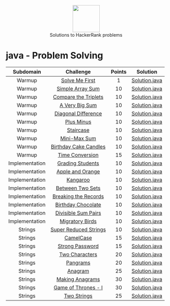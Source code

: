 <p align="center">
    <a href="https://www.hackerrank.com/peti8cm">
        <img height=85 src="https://d3keuzeb2crhkn.cloudfront.net/hackerrank/assets/styleguide/logo_wordmark-f5c5eb61ab0a154c3ed9eda24d0b9e31.svg">
    </a>
    <br>Solutions to HackerRank problems
</p>


# java - Problem Solving

|          Subdomain          |                                                         Challenge                                                        | Points |                                                                                         Solution                                                                                        |
|:---------------------------:|:------------------------------------------------------------------------------------------------------------------------:|:------:|:---------------------------------------------------------------------------------------------------------------------------------------------------------------------------------------:|
|                               Warmup         | [Solve Me First](https://www.hackerrank.com/challenges/solve-me-first/problem)                                           |    1   | [Solution.java](https://github.com/peti8/HackerRank_solutions-Java_-_Problem_Solving/blob/master/Java_-_Problem_Solving/Warmup/Solve_Me_First/Solution.java)                          |
|                        Warmup         | [Simple Array Sum](https://www.hackerrank.com/challenges/simple-array-sum/problem)                                       |   10   | [Solution.java](https://github.com/peti8/HackerRank_solutions-Java_-_Problem_Solving/blob/master/Java_-_Problem_Solving/Warmup/Simple_Array_Sum/Solution.java)                                       |
|          Warmup         | [Compare the Triplets](https://www.hackerrank.com/challenges/compare-the-triplets/problem)                               |   10   | [Solution.java](https://github.com/peti8/HackerRank_solutions-Java_-_Problem_Solving/blob/master/Java_-_Problem_Solving/Warmup/Compare_the_Triplets/Solution.java)                                      |
|       Warmup         | [A Very Big Sum](https://www.hackerrank.com/challenges/a-very-big-sum/problem)                                           |   10   | [Solution.java](https://github.com/peti8/HackerRank_solutions-Java_-_Problem_Solving/blob/master/Java_-_Problem_Solving/Warmup/A_Very_Big_Sum/Solution.java)                             |
|           Warmup         | [Diagonal Difference](https://www.hackerrank.com/challenges/diagonal-difference/problem)                                 |   10   | [Solution.java](https://github.com/peti8/HackerRank_solutions-Java_-_Problem_Solving/blob/master/Java_-_Problem_Solving/Warmup/Diagonal_Difference/Solution.java)                            |
|             Warmup         | [Plus Minus](https://www.hackerrank.com/challenges/plus-minus/problem)                                                   |   10   | [Solution.java](https://github.com/peti8/HackerRank_solutions-Java_-_Problem_Solving/blob/master/Java_-_Problem_Solving/Warmup/Plus_Minus/Solution.java)                               |
|              Warmup         | [Staircase](https://www.hackerrank.com/challenges/staircase/problem)                                                     |   10   | [Solution.java](https://github.com/peti8/HackerRank_solutions-Java_-_Problem_Solving/blob/master/Java_-_Problem_Solving/Warmup/Staircase/Solution.java)                       |
|                          Warmup         | [Mini-Max Sum](https://www.hackerrank.com/challenges/mini-max-sum/problem)                                               |   10   | [Solution.java](https://github.com/peti8/HackerRank_solutions-Java_-_Problem_Solving/blob/master/Java_-_Problem_Solving/Warmup/Mini-Max_Sum/Solution.java)                    |
|                        Warmup         | [Birthday Cake Candles](https://www.hackerrank.com/challenges/birthday-cake-candles/problem)                             |   10   | [Solution.java](https://github.com/peti8/HackerRank_solutions-Java_-_Problem_Solving/blob/master/Java_-_Problem_Solving/Warmup/Birthday_Cake_Candles/Solution.java)                       |
|                 Warmup         | [Time Conversion](https://www.hackerrank.com/challenges/time-conversion/problem)                                         |   15   | [Solution.java](https://github.com/peti8/HackerRank_solutions-Java_-_Problem_Solving/blob/master/Java_-_Problem_Solving/Warmup/Time_Conversion/Solution.java)                    |
|           Implementation      | [Grading Students](https://www.hackerrank.com/challenges/grading/problem)                                                |   10   | [Solution.java](https://github.com/peti8/HackerRank_solutions-Java_-_Problem_Solving/blob/master/Java_-_Problem_Solving/Implementation/Grading_Students/Solution.java)        |
|                  Implementation      | [Apple and Orange](https://www.hackerrank.com/challenges/apple-and-orange/problem)                                       |   10   | [Solution.java](https://github.com/peti8/HackerRank_solutions-Java_-_Problem_Solving/blob/master/Java_-_Problem_Solving/Implementation/Apple_and_Orange/Solution.java)      |
|                   Implementation      | [Kangaroo](https://www.hackerrank.com/challenges/kangaroo/problem)                                                       |   10   | [Solution.java](https://github.com/peti8/HackerRank_solutions-Java_-_Problem_Solving/blob/master/Java_-_Problem_Solving/Implementation/Kangaroo/Solution.java)                               |
| Implementation      | [Between Two Sets](https://www.hackerrank.com/challenges/between-two-sets/problem)                                       |   10   | [Solution.java](https://github.com/peti8/HackerRank_solutions-Java_-_Problem_Solving/blob/master/Java_-_Problem_Solving/Implementation/Between_Two_Sets/Solution.java)                     |
| Implementation      | [Breaking the Records](https://www.hackerrank.com/challenges/breaking-best-and-worst-records/problem)                    |   10   | [Solution.java](https://github.com/peti8/HackerRank_solutions-Java_-_Language_Proficiency/tree/master/Java_-_Language_Proficiency/Strings/Breaking_the_Records/Solution.java)                      |
|      Implementation      | [Birthday Chocolate](https://www.hackerrank.com/challenges/the-birthday-bar/problem)                                     |   10   | [Solution.java](https://github.com/peti8/HackerRank_solutions-Java_-_Problem_Solving/blob/master/Java_-_Problem_Solving/Implementation/Birthday_Chocolate/Solution.java)             |
|          Implementation      | [Divisible Sum Pairs](https://www.hackerrank.com/challenges/divisible-sum-pairs/problem)                                 |   10   | [Solution.java](https://github.com/peti8/HackerRank_solutions-Java_-_Problem_Solving/blob/master/Java_-_Problem_Solving/Implementation/Divisible_Sum_Pairs/Solution.java)                   |
|           Implementation      | [Migratory Birds](https://www.hackerrank.com/challenges/migratory-birds/problem)                                         |   10   | [Solution.java](https://github.com/peti8/HackerRank_solutions-Java_-_Problem_Solving/blob/master/Java_-_Problem_Solving/Implementation/Migratory_Birds/Solution.java)                           |
|     Strings             | [Super Reduced Strings](https://www.hackerrank.com/challenges/reduced-string/problem)                                    |   10   | [Solution.java](https://github.com/peti8/HackerRank_solutions-Java_-_Problem_Solving/blob/master/Java_-_Problem_Solving/Strings/Super_Reduced_String/Solution.java)                        |
|           Strings             | [CamelCase](https://www.hackerrank.com/challenges/camelcase/problem)                                                     |   15   | [Solution.java](https://github.com/peti8/HackerRank_solutions-Java_-_Problem_Solving/blob/master/Java_-_Problem_Solving/Strings/CamelCase/Solution.java)                                   |
|         Strings             | [Strong Password](https://www.hackerrank.com/challenges/strong-password/problem)                                         |   15   | [Solution.java](https://github.com/peti8/HackerRank_solutions-Java_-_Problem_Solving/blob/master/Java_-_Problem_Solving/Strings/Strong_Password/Solution.java)                             |
|           Strings             | [Two Characters](https://www.hackerrank.com/challenges/two-characters/problem)                                           |   20   | [Solution.java](https://github.com/peti8/HackerRank_solutions-Java_-_Problem_Solving/blob/master/Java_-_Problem_Solving/Strings/Two_Characters/Solution.java)                               |
|       Strings             | [Pangrams](https://www.hackerrank.com/challenges/pangrams/problem)                                                       |   20   | [Solution.java](https://github.com/peti8/HackerRank_solutions-Java_-_Problem_Solving/blob/master/Java_-_Problem_Solving/Strings/Pangrams/Solution.java)                                     |
|       Strings             | [Anagram](https://www.hackerrank.com/challenges/anagram/problem)                                                         |   25   | [Solution.java](https://github.com/peti8/HackerRank_solutions-Java_-_Problem_Solving/blob/master/Java_-_Problem_Solving/Strings/Anagram/Solution.java)                                   |
|                 Strings             | [Making Anagrams](https://www.hackerrank.com/challenges/making-anagrams/problem)                                         |   30   | [Solution.java](https://github.com/peti8/HackerRank_solutions-Java_-_Problem_Solving/blob/master/Java_-_Problem_Solving/Strings/Making_Anagrams/Solution.java)                              |
|       Strings             | [Game of Thrones - I](https://www.hackerrank.com/challenges/game-of-thrones/problem)                                     |   30   | [Solution.java](https://github.com/peti8/HackerRank_solutions-Java_-_Problem_Solving/blob/master/Java_-_Problem_Solving/Strings/Game_of_Thrones-I/Solution.java)                          |
|         Strings             | [Two Strings](https://www.hackerrank.com/challenges/two-strings/problem)                                                 |   25   | [Solution.java](https://github.com/peti8/HackerRank_solutions-Java_-_Problem_Solving/blob/master/Java_-_Problem_Solving/Strings/Two_Strings/Solution.java)                      
